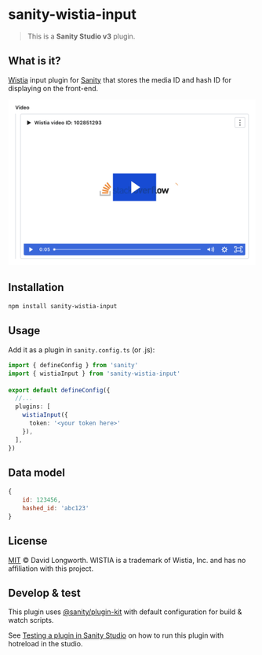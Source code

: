 # sanity-wistia-input

> This is a **Sanity Studio v3** plugin.
> 
## What is it?

[Wistia](https://wistia.com/) input plugin for [Sanity](https://sanity.io/) that stores the media ID and hash ID for displaying on the front-end.

![Empty state](./assets/wistia-input-video.png)

## Installation

```sh
npm install sanity-wistia-input
```

## Usage

Add it as a plugin in `sanity.config.ts` (or .js):

```ts
import { defineConfig } from 'sanity'
import { wistiaInput } from 'sanity-wistia-input'

export default defineConfig({
  //...
  plugins: [
    wistiaInput({
      token: '<your token here>'
    }),
  ],
})
```

## Data model

```js
{
	id: 123456,
	hashed_id: 'abc123'
}
```

## License

[MIT](LICENSE) © David Longworth. WISTIA is a trademark of Wistia, Inc. and has no affiliation with this project.

## Develop & test

This plugin uses [@sanity/plugin-kit](https://github.com/sanity-io/plugin-kit)
with default configuration for build & watch scripts.

See [Testing a plugin in Sanity Studio](https://github.com/sanity-io/plugin-kit#testing-a-plugin-in-sanity-studio)
on how to run this plugin with hotreload in the studio.
